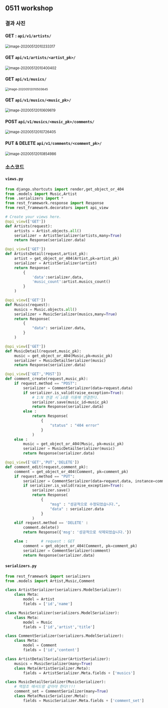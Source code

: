 ## 0511 workshop

### 결과 사진

#### GET : `api/v1/artists/`

<img src="../../AppData/Roaming/Typora/typora-user-images/image-20200512010233317.png" alt="image-20200512010233317" style="zoom: 80%;" />

#### GET `api/v1/artists/<artist_pk>/`

<img src="../../AppData/Roaming/Typora/typora-user-images/image-20200512010400402.png" alt="image-20200512010400402" style="zoom:80%;" />

#### GET `api/v1/musics/`

<img src="../../AppData/Roaming/Typora/typora-user-images/image-20200512010503645.png" alt="image-20200512010503645" style="zoom:67%;" />

#### GET `api/v1/musics/<music_pk>/`

<img src="../../AppData/Roaming/Typora/typora-user-images/image-20200512010609619.png" alt="image-20200512010609619" style="zoom:80%;" />

#### POST `api/v1/musics/<music_pk>/comments/`

<img src="../../AppData/Roaming/Typora/typora-user-images/image-20200512010726405.png" alt="image-20200512010726405" style="zoom:80%;" />

#### PUT & DELETE `api/v1/comments/<comment_pk>/`

<img src="../../AppData/Roaming/Typora/typora-user-images/image-20200512010854986.png" alt="image-20200512010854986" style="zoom:80%;" />



### 소스코드

#### `views.py`

```python
from django.shortcuts import render,get_object_or_404
from .models import Music,Artist
from .serializers import *
from rest_framework.response import Response
from rest_framework.decorators import api_view

# Create your views here.
@api_view(['GET'])
def Artists(request):
    artists = Artist.objects.all()
    serializer = ArtistSerializer(artists,many=True)
    return Response(serializer.data)

@api_view(['GET'])
def ArtistsDetail(request,artist_pk):
    artist = get_object_or_404(Artist,pk=artist_pk)
    serializer = ArtistSerializer(artist)
    return Response(
        {
            'data':serializer.data,
            'music_count':artist.musics_count()
        }
    )

@api_view(['GET'])
def Musics(request):
    musics = Music.objects.all()
    serializer = MusicSerializer(musics,many=True)
    return Response(
        {
            "data": serializer.data,
        }
    )

@api_view(['GET'])
def MusicDetail(requset,music_pk):
    music = get_object_or_404(Music,pk=music_pk)
    serializer = MusicDetailSerializer(music)
    return Response(serializer.data)

@api_view(['GET','POST'])
def comment_create(request,music_pk):
    if request.method == "POST":
        serializer = CommentSerializer(data=request.data)
        if serializer.is_valid(raise_exception=True):
            # 1:N 연결 시 id를 이용해 연결한다.
            serializer.save(music_id=music_pk)
            return Response(serializer.data)
        else :
            return Response(
                {
                    "status" : "404 error"
                }
            )
    else :
        music = get_object_or_404(Music, pk=music_pk)
        serializer = MusicDetailSerializer(music)
        return Response(serializer.data)

@api_view(['GET','PUT','DELETE'])
def comment_edit(request,comment_pk):
    comment = get_object_or_404(Comment, pk=comment_pk)
    if request.method == "PUT":
        serializer = CommentSerializer(data=request.data, instance=comment)
        if serializer.is_valid(raise_exception=True):
            serializer.save()
            return Response(
                {
                    "msg" : "성공적으로 수정되었습니다.",
                    "data" : serializer.data
                }
            )
    elif request.method == 'DELETE' :
        comment.delete()
        return Response({'msg': '성공적으로 삭제되었습니다.'})

    else :      # request : GET
        comment = get_object_or_404(Comment, pk=comment_pk)
        serializer = CommentSerializer(comment)
        return Response(serializer.data)

```



#### `serializers.py`

```python
from rest_framework import serializers
from .models import Artist,Music,Comment

class ArtistSerializer(serializers.ModelSerializer):
    class Meta:
        model = Artist
        fields = ['id','name']

class MusicSerializer(serializers.ModelSerializer):
    class Meta:
        model = Music
        fields = ['id','artist','title']

class CommentSerializer(serializers.ModelSerializer):
    class Meta:
        model = Comment
        fields = ['id','content']

class ArtistDetailSerializer(ArtistSerializer):
    musics = MusicSerializer(many=True)
    class Meta(ArtistSerializer.Meta):
        fields = ArtistSerializer.Meta.fields + ['musics']

class MusicDetailSerializer(MusicSerializer):
    # 역참조 매서드랑 같아야 한다!!!!
    comment_set = CommentSerializer(many=True)
    class Meta(MusicSerializer.Meta):
        fields = MusicSerializer.Meta.fields + ['comment_set']
```

